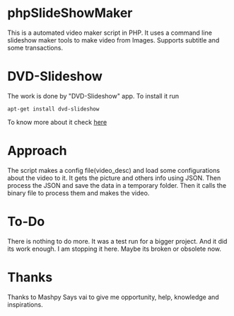 # phpSlideShowMaker
This is a automated video maker script in PHP. It uses a command line slideshow maker tools to make video from Images. Supports subtitle and some transactions. 

# DVD-Slideshow
The work is done by "DVD-Slideshow" app. To install it run

    apt-get install dvd-slideshow
To know more about it check [here](http://dvd-slideshow.sourceforge.net/index.php/Main_Page)
# Approach
The script makes a config file(video_desc) and load some configurations about the video to it. It gets the picture and others info using JSON. Then process the JSON and save the data in a temporary folder. Then it calls the binary file to process them and makes the video.
# To-Do
 There is nothing to do more. It was a test run for a bigger project. And it did its work enough. I am stopping it here. Maybe its broken or obsolete now.
 # Thanks
 Thanks to Mashpy Says vai to give me opportunity, help, knowledge and inspirations.
